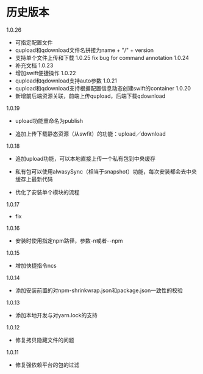 # 历史版本
1.0.26
   - 可指定配置文件
   - qupload和qdownload文件名拼接为name + "/" + version
   - 支持单个文件上传和下载
1.0.25
    fix bug for command annotation
1.0.24
   - 补充文档
1.0.23
   - 增加swift便捷操作
1.0.22
   - qupload和qdownload支持auto参数
1.0.21
   - qupload和qdownload支持根据配置信息动态创建swift的container
1.0.20
   - 新增前后端资源关联，前端上传qupload，后端下载qdownload

1.0.19

   - upload功能重命名为publish

   - 追加上传下载静态资源（从swfit）的功能：upload／download

1.0.18

   - 追加upload功能，可以本地直接上传一个私有包到中央缓存

   - 私有包可以使用alwasySync（相当于snapshot）功能，每次安装都会去中央缓存上最新代码

   - 优化了安装单个模块的流程

1.0.17

   - fix

1.0.16

   - 安装时使用指定npm路径，参数-n或者--npm

1.0.15

   - 增加快捷指令ncs

1.0.14

   - 添加安装前置的对npm-shrinkwrap.json和package.json一致性的校验

1.0.13

   - 添加本地开发与对yarn.lock的支持

1.0.12

   - 修复拷贝隐藏文件的问题

1.0.11

   - 修复强依赖平台的包的过滤
